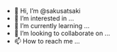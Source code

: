 - 👋 Hi, I’m @sakusatsaki
- 👀 I’m interested in ...
- 🌱 I’m currently learning ...
- 💞️ I’m looking to collaborate on ...
- 📫 How to reach me ...

<!---
sakusatsaki/sakusatsaki is a ✨ special ✨ repository because its `README.md` (this file) appears on your GitHub profile.
You can click the Preview link to take a look at your changes.
--->
